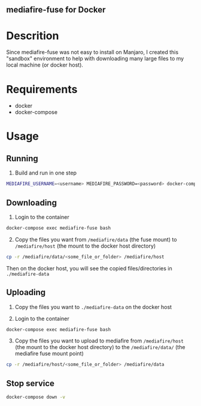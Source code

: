 mediafire-fuse for Docker
---

# Descrition
Since mediafire-fuse was not easy to install on Manjaro, I created this "sandbox" environment to help with downloading many large files to my local machine (or docker host). 

# Requirements
- docker
- docker-compose

# Usage
## Running
1. Build and run in one step
```bash
MEDIAFIRE_USERNAME=<username> MEDIAFIRE_PASSWORD=<password> docker-compose up --build -d
```

## Downloading
1. Login to the container
```bash
docker-compose exec mediafire-fuse bash
```

2. Copy the files you want from `/mediafire/data` (the fuse mount) to `/mediafire/host` (the mount to the docker host directory)
```bash
cp -r /mediafire/data/<some_file_or_folder> /mediafire/host
```

Then on the docker host, you will see the copied files/directories in `./mediafire-data`

## Uploading
1. Copy the files you want to `./mediafire-data` on the docker host

2. Login to the container
```bash
docker-compose exec mediafire-fuse bash
```

3. Copy the files you want to upload to mediafire from `/mediafire/host` (the mount to the docker host directory) to the `/mediafire/data/` (the mediafire fuse mount point)
```bash
cp -r /mediafire/host/<some_file_or_folder> /mediafire/data
```

## Stop service
```bash
docker-compose down -v
```





